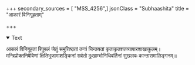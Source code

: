 +++
secondary_sources = [ "MSS_4256",]
jsonClass = "Subhaashita"
title = "आकारं विनिगूहताम्"

+++

<details open><summary>Text</summary>

आकारं विनिगूहतां रिपुबलं जेतुं समुत्तिष्ठतां तन्त्रं चिन्तयतां कृताकृतशतव्यापारशाखाकुलम्।  
मन्त्रिप्रोक्तनिषेविणां क्षितिभुजामाशङ्किनां सर्वतो दुःखाम्भोनिधिवर्तिनां सुखलवः कान्तासमालिङ्गनम्॥
</details>

